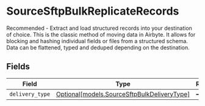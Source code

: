 # SourceSftpBulkReplicateRecords

Recommended - Extract and load structured records into your destination of choice. This is the classic method of moving data in Airbyte. It allows for blocking and hashing individual fields or files from a structured schema. Data can be flattened, typed and deduped depending on the destination.


## Fields

| Field                                                                                  | Type                                                                                   | Required                                                                               | Description                                                                            |
| -------------------------------------------------------------------------------------- | -------------------------------------------------------------------------------------- | -------------------------------------------------------------------------------------- | -------------------------------------------------------------------------------------- |
| `delivery_type`                                                                        | [Optional[models.SourceSftpBulkDeliveryType]](../models/sourcesftpbulkdeliverytype.md) | :heavy_minus_sign:                                                                     | N/A                                                                                    |
